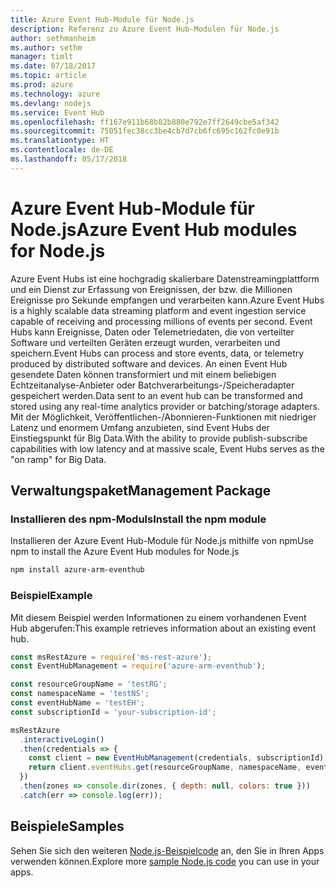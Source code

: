 ```yaml
---
title: Azure Event Hub-Module für Node.js
description: Referenz zu Azure Event Hub-Modulen für Node.js
author: sethmanheim
ms.author: sethm
manager: timlt
ms.date: 07/18/2017
ms.topic: article
ms.prod: azure
ms.technology: azure
ms.devlang: nodejs
ms.service: Event Hub
ms.openlocfilehash: ff167e911b68b82b880e792e7ff2649cbe5af342
ms.sourcegitcommit: 75051fec38cc3be4cb7d7cb6fc695c162fc0e91b
ms.translationtype: HT
ms.contentlocale: de-DE
ms.lasthandoff: 05/17/2018
---
```

# <a name="azure-event-hub-modules-for-nodejs"></a><span data-ttu-id="8faae-103">Azure Event Hub-Module für Node.js</span><span class="sxs-lookup"><span data-stu-id="8faae-103">Azure Event Hub modules for Node.js</span></span>

<span data-ttu-id="8faae-104">Azure Event Hubs ist eine hochgradig skalierbare Datenstreamingplattform und ein Dienst zur Erfassung von Ereignissen, der bzw. die Millionen Ereignisse pro Sekunde empfangen und verarbeiten kann.</span><span class="sxs-lookup"><span data-stu-id="8faae-104">Azure Event Hubs is a highly scalable data streaming platform and event ingestion service capable of receiving and processing millions of events per second.</span></span> <span data-ttu-id="8faae-105">Event Hubs kann Ereignisse, Daten oder Telemetriedaten, die von verteilter Software und verteilten Geräten erzeugt wurden, verarbeiten und speichern.</span><span class="sxs-lookup"><span data-stu-id="8faae-105">Event Hubs can process and store events, data, or telemetry produced by distributed software and devices.</span></span> <span data-ttu-id="8faae-106">An einen Event Hub gesendete Daten können transformiert und mit einem beliebigen Echtzeitanalyse-Anbieter oder Batchverarbeitungs-/Speicheradapter gespeichert werden.</span><span class="sxs-lookup"><span data-stu-id="8faae-106">Data sent to an event hub can be transformed and stored using any real-time analytics provider or batching/storage adapters.</span></span> <span data-ttu-id="8faae-107">Mit der Möglichkeit, Veröffentlichen-/Abonnieren-Funktionen mit niedriger Latenz und enormem Umfang anzubieten, sind Event Hubs der Einstiegspunkt für Big Data.</span><span class="sxs-lookup"><span data-stu-id="8faae-107">With the ability to provide publish-subscribe capabilities with low latency and at massive scale, Event Hubs serves as the "on ramp" for Big Data.</span></span>

## <a name="management-package"></a><span data-ttu-id="8faae-108">Verwaltungspaket</span><span class="sxs-lookup"><span data-stu-id="8faae-108">Management Package</span></span>

### <a name="install-the-npm-module"></a><span data-ttu-id="8faae-109">Installieren des npm-Moduls</span><span class="sxs-lookup"><span data-stu-id="8faae-109">Install the npm module</span></span> 

<span data-ttu-id="8faae-110">Installieren der Azure Event Hub-Module für Node.js mithilfe von npm</span><span class="sxs-lookup"><span data-stu-id="8faae-110">Use npm to install the Azure Event Hub modules for Node.js</span></span>

```bash
npm install azure-arm-eventhub
```

### <a name="example"></a><span data-ttu-id="8faae-111">Beispiel</span><span class="sxs-lookup"><span data-stu-id="8faae-111">Example</span></span>

<span data-ttu-id="8faae-112">Mit diesem Beispiel werden Informationen zu einem vorhandenen Event Hub abgerufen:</span><span class="sxs-lookup"><span data-stu-id="8faae-112">This example retrieves information about an existing event hub.</span></span>

```javascript
const msRestAzure = require('ms-rest-azure');
const EventHubManagement = require('azure-arm-eventhub');

const resourceGroupName = 'testRG';
const namespaceName = 'testNS';
const eventHubName = 'testEH';
const subscriptionId = 'your-subscription-id';

msRestAzure
  .interactiveLogin()
  .then(credentials => {
    const client = new EventHubManagement(credentials, subscriptionId);
    return client.eventHubs.get(resourceGroupName, namespaceName, eventHubName);
  })
  .then(zones => console.dir(zones, { depth: null, colors: true }))
  .catch(err => console.log(err));
```

## <a name="samples"></a><span data-ttu-id="8faae-113">Beispiele</span><span class="sxs-lookup"><span data-stu-id="8faae-113">Samples</span></span>

<span data-ttu-id="8faae-114">Sehen Sie sich den weiteren [Node.js-Beispielcode](https://azure.microsoft.com/resources/samples/?platform=nodejs) an, den Sie in Ihren Apps verwenden können.</span><span class="sxs-lookup"><span data-stu-id="8faae-114">Explore more [sample Node.js code](https://azure.microsoft.com/resources/samples/?platform=nodejs) you can use in your apps.</span></span>
